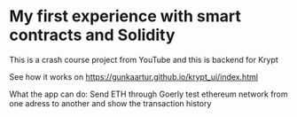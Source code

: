 # My first experience with smart contracts and Solidity

This is a crash course project from YouTube and this is backend for Krypt

See how it works on https://gunkaartur.github.io/krypt_ui/index.html

What the app can do:
Send ETH through Goerly test ethereum network from one adress to another and show the transaction history 
